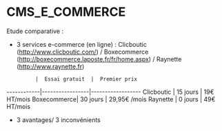 CMS_E_COMMERCE
==============

Etude comparative :
- 3 services e-commerce (en ligne) : Clicboutic (http://www.clicboutic.com/) / Boxecommerce (http://boxecommerce.laposte.fr/fr/home.aspx) / Raynette (http://www.raynette.fr)


            |  Essai gratuit  |  Premier prix
------------|-----------------|------------------
Clicboutic  |  15 jours       |   19€ HT/mois
Boxecommerce|  30 jours       |   29,95€ /mois
Raynette    |  0 jours        |   49€ HT/mois

  

- 3 avantages/ 3 inconvénients
